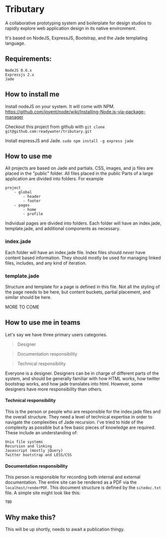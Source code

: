 Tributary
=========
A collaborative prototyping system and boilerplate for design studios to rapidly explore web application design in its native environment.

It's based on NodeJS, ExpressJS, Bootstrap, and the Jade templating language.

Requirements:
-------------
```
NodeJS 0.6.x
Expressjs 2.x
Jade
```

How to install me
-----------------
Install nodeJS on your system. It will come with NPM.
https://github.com/joyent/node/wiki/Installing-Node.js-via-package-manager

Checkout this project from github with
`git clone git@github.com:readywater/tributary.git`

Install expressJS and Jade.
`sudo npm install -g express jade`


How to use me
-------------
All projects are based on Jade and partials. CSS, images, and js files are placed in the "public" folder. All files placed in the public 
Parts of a large application are divided into folders. For example
```
project
	- global
		- header
		- footer
	- pages
		- home
		- profile
```

Individual pages are divided into folders. Each folder will have an index.jade, template.jade, and additional components as necessary.



### index.jade
Each folder will have an index.jade file. Index files should _never_ have content based information. 
They should mostly be used for managing linked files, includes, and any kind of iteration.

### template.jade
Structure and template for a page is defined in this file. Not all the styling of the page needs to be here, but content buckets, partial placement, and similar should be here.

MORE TO COME

How to use me in teams
----------------------
Let's say we have three primary users categories.
> Designer

> Documentation responsibility

> Technical responsibility

Everyone is a designer. Designers can be in charge of different parts of the system, and should be generally familiar with how HTML works, how twitter bootstrap works, and how jade translates into html. However, some designers have more responsibility than others.

#### Technical responsibility
This is the person or people who are responsible for the index.jade files and the overall structure. They need a level of technical expertise in order to navigate the complexities of Jade recursion. I've tried to hide of the complexity as possible but a few basic pieces of knowledge are required.
These include an understanding of:
```
Unix file systems
Recursion and linking
Javascript (mostly jQuery)
Twitter bootstrap and LESS/CSS
```
#### Documentation responsibility
This person is responsible for recording both internal and external documentation. The entire site can be rendered as a PDF via the `localhost/renderPDF`. 
This document structure is defined by the `sitedoc.txt` file.
A simple site might look like this:
```
TBD
```


Why make this?
--------------
This will be up shortly, needs to await a publication thingy.